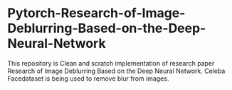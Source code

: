 # Pytorch-Research-of-Image-Deblurring-Based-on-the-Deep-Neural-Network
This repository is Clean and scratch implementation of research paper Research of Image Deblurring Based on the Deep Neural Network. Celeba Facedataset is being used to remove blur from images.
